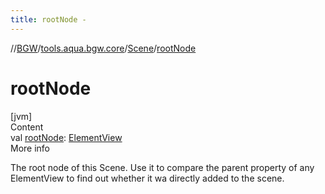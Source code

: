 ```yaml
---
title: rootNode -
---
```

//[BGW](../../../index.md)/[tools.aqua.bgw.core](../index.md)/[Scene](index.md)/[rootNode](root-node.md)



# rootNode  
[jvm]  
Content  
val [rootNode](root-node.md): [ElementView](../../tools.aqua.bgw.elements/-element-view/index.md)  
More info  


The root node of this Scene. Use it to compare the parent property of any ElementView to find out whether it wa directly added to the scene.

  



